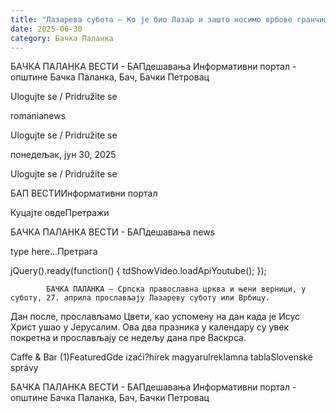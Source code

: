 ```yaml
---
title: "Лазарева субота – Ко је био Лазар и зашто носимо врбове гранчице (ВИДЕО)"
date: 2025-06-30
category: Бачка Паланка
---
```


БАЧКА ПАЛАНКА ВЕСТИ - БАПдешавања Информативни портал - општине Бачка Паланка, Бач, Бачки Петровац

Ulogujte se / Pridružite se

romanianews

Ulogujte se / Pridružite se

понедељак, јун 30, 2025

Ulogujte se / Pridružite se

БАП ВЕСТИИнформативни портал

Куцајте овдеПретражи

БАЧКА ПАЛАНКА ВЕСТИ - БАПдешавања news

type here...Претрага

jQuery().ready(function() {
                            tdShowVideo.loadApiYoutube(); 
                        });
                        
                    
            БАЧКА ПАЛАНКА – Српска православна црква и њени верници, у суботу, 27. априла прослављају Лазареву суботу или Врбицу. 

Дан после, прослављамо Цвети, као успомену на дан када је Исус Христ ушао у Јерусалим. Ова два празника у календару су увек покретна и прослављају се недељу дана пре Васкрса.

Caffe & Bar (1)FeaturedGde izaći?hírek magyarulreklamna tablaSlovenské správy

БАЧКА ПАЛАНКА ВЕСТИ - БАПдешавања Информативни портал - општине Бачка Паланка, Бач, Бачки Петровац
